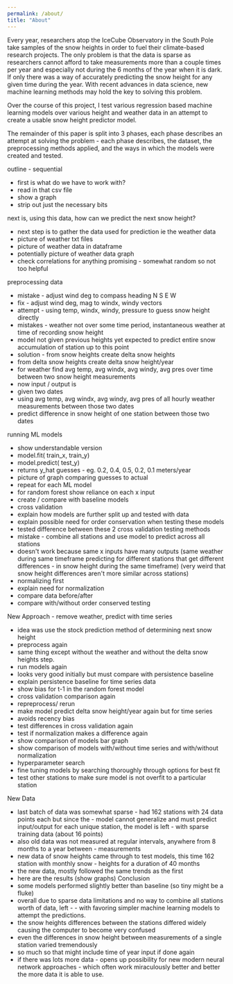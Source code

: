 ```yaml
---
permalink: /about/
title: "About"
---
```


Every year, researchers atop the IceCube Observatory in the South Pole take samples of the snow heights in order to fuel their climate-based research projects. The only problem is that the data is sparse as researchers cannot afford to take measurements more than a couple times per year and especially not during the 6 months of the year when it is dark. If only there was a way of accurately predicting the snow height for any given time during the year. With recent advances in data science, new machine learning methods may hold the key to solving this problem. 

Over the course of this project, I test various regression based machine learning models over various height and weather data in an attempt to create a usable snow height predictor model. 

The remainder of this paper is split into 3 phases, each phase describes an attempt at solving the problem - each phase describes, the dataset, the preprocessing methods applied, and the ways in which the models were created and tested. 
  
outline - sequential   
- first is what do we have to work with?
- read in that csv file
- show a graph
- strip out just the necessary bits  

next is, using this data, how can we predict the next snow height?  
- next step is to gather the data used for prediction ie the weather data
- picture of weather txt files
- picture of weather data in dataframe
- potentially picture of weather data graph
- check correlations for anything promising - somewhat random so not too helpful

preprocessing data  
- mistake - adjust wind deg to compass heading N S E W
- fix - adjust wind deg, mag to windx, windy vectors
- attempt - using temp, windx, windy, pressure to guess snow height directly
- mistakes - weather not over some time period, instantaneous weather at time of recording snow height
- model not given previous heights yet expected to predict entire snow accumulation of station up to this point
- solution - from snow heights create delta snow heights
- from delta snow heights create delta snow height/year
- for weather find avg temp, avg windx, avg windy, avg pres over time between two snow height measurements
- now input / output is 
- given two dates
- using avg temp, avg windx, avg windy, avg pres of all hourly weather measurements between those two dates
- predict difference in snow height of one station between those two dates  

running ML models  
- show understandable version
- model.fit( train_x, train_y)
- model.predict( test_y)
- returns y_hat guesses - eg. 0.2, 0.4, 0.5, 0.2, 0.1 meters/year
- picture of graph comparing guesses to actual
- repeat for each ML model
- for random forest show reliance on each x input
- create / compare with baseline models
- cross validation
- explain how models are further split up and tested with data
- explain possible need for order conservation when testing these models
- tested difference between these 2 cross validation testing methods
- mistake - combine all stations and use model to predict across all stations
- doesn't work because same x inputs have many outputs (same weather during same timeframe predicting for different stations that get different differences - in snow height during the same timeframe) (very weird that snow height differences aren't more similar across stations)
- normalizing first
- explain need for normalization
- compare data before/after
- compare with/without order conserved testing  

New Approach - remove weather, predict with time series  
- idea was use the stock prediction method of determining next snow height
- preprocess again
- same thing except without the weather and without the delta snow heights step.
- run models again
- looks very good initially but must compare with persistence baseline
- explain persistence baseline for time series data
- show bias for t-1 in the random forest model
- cross validation comparison again
- repreprocess/ rerun
- make model predict delta snow height/year again but for time series
- avoids recency bias
- test differences in cross validation again
- test if normalization makes a difference again
- show comparison of models bar graph
- show comparison of models with/without time series and with/without normalization
- hyperparameter search
- fine tuning models by searching thoroughly through options for best fit
- test other stations to make sure model is not overfit to a particular station  

New Data  
- last batch of data was somewhat sparse - had 162 stations with 24 data points each but since the - model cannot generalize and must predict input/output for each unique station, the model is left  - with sparse training data (about 16 points)
- also old data was not measured at regular intervals, anywhere from 8 months to a year between - measurements
- new data of snow heights came through to test models, this time 162 station with monthly snow - heights for a duration of 40 months
- the new data, mostly followed the same trends as the first 
- here are the results (show graphs) 
Conclusion  
- some models performed slightly better than baseline (so tiny might be a fluke)
- overall due to sparse data limitations and no way to combine all stations worth of data, left - - with favoring simpler machine learning models to attempt the predictions.
- the snow heights differences between the stations differed widely causing the computer to become very confused 
- even the differences in snow height between measurements of a single station varied tremendously
- so much so that might include time of year input if done again
- if there was lots more data - opens up possibility for new modern neural network approaches - which often work miraculously better and better the more data it is able to use. 
